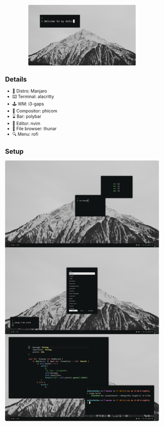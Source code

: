 <p align="center">
  <img src="./.config/images/welcome.png" width="70%">
</p>

## Details

- 🐧 Distro: Manjaro
- ⌨️ Terminal: alacritty
- 🕹️ WM: i3-gaps
- 🤖 Compositor: phicom
- ⌛ Bar: polybar
- 📃 Editor: nvim
- 💾 File browser: thunar
- 🔍 Menu: rofi

## Setup

<img src="./.config/images/ss.png">
